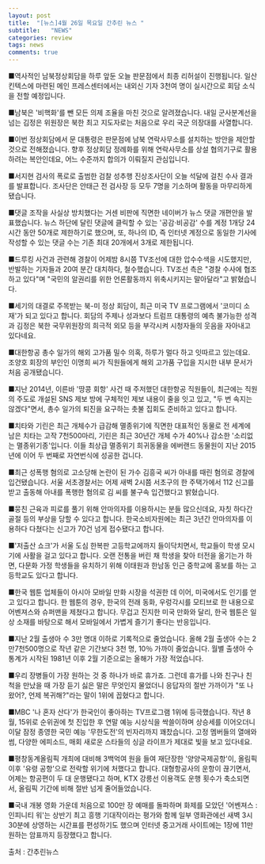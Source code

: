 ```yaml
---
layout: post
title:  "[뉴스]4월 26일 목요일 간추린 뉴스 "
subtitle:   "NEWS"
categories: review
tags: news
comments: true
---
```


■역사적인 남북정상회담을 하루 앞둔 오늘 판문점에서 최종 리허설이 진행됩니다. 일산 킨텍스에 마련된 메인 프레스센터에서는 내외신 기자 3천여 명이 실시간으로 회담 소식을 전할 예정입니다.

 

■남북은 '비핵화'를 뺀 모든 의제 조율을 마친 것으로 알려졌습니다. 내일 군사분계선을 넘는 김정은 위원장은 북한 최고 지도자로는 처음으로 우리 국군 의장대를 사열합니다.

 

■이번 정상회담에서 문 대통령은 판문점에 남북 연락사무소를 설치하는 방안을 제안할 것으로 전해졌습니다. 향후 정상회담 정례화를 위해 연락사무소를 상설 협의기구로 활용하려는 복안인데요, 어느 수준까지 합의가 이뤄질지 관심입니다.

 

■서지현 검사의 폭로로 출범한 검찰 성추행 진상조사단이 오늘 석달에 걸친 수사 결과를 발표합니다. 조사단은 안태근 전 검사장 등 모두 7명을 기소하며 활동을 마무리하게 됐습니다.

 

■댓글 조작을 사실상 방치했다는 거센 비판에 직면한 네이버가 뉴스 댓글 개편안을 발표했습니다. 뉴스 하단에 달린 댓글에 클릭할 수 있는 '공감·비공감' 수를 계정 1개당 24시간 동안 50개로 제한하기로 했으며, 또, 하나의 ID, 즉 인터넷 계정으로 동일한 기사에 작성할 수 있는 댓글 수는 기존 최대 20개에서 3개로 제한됩니다.

 

■드루킹 사건과 관련해 경찰이 어제밤 8시쯤 TV조선에 대한 압수수색을 시도했지만, 반발하는 기자들과 20여 분간 대치하다, 철수했습니다. TV조선 측은 "경찰 수사에 협조하고 있다"며 "국민의 알권리를 위한 언론활동까지 위축시키지는 말아달라"고 밝혔습니다.

 

■세기의 대결로 주목받는 북-미 정상 회담이, 최근 미국 TV 프로그램에서 '코미디 소재'가 되고 있다고 합니다. 회담의 주제나 성과보다 트럼프 대통령의 예측 불가능한 성격과 김정은 북한 국무위원장의 희극적 외모 등을 부각시켜 시청자들의 웃음을 자아내고 있다네요.

 

■대한항공 총수 일가의 해외 고가품 밀수 의혹, 하루가 멀다 하고 잇따르고 있는데요. 조양호 회장의 부인인 이명희 씨가 직원들에게 해외 고가품 구입을 지시한 내부 문서가 처음 공개됐습니다.

 

■지난 2014년, 이른바 '땅콩 회항' 사건 때 주저했던 대한항공 직원들이, 최근에는 직원의 주도로 개설된 SNS 제보 방에 구체적인 제보 내용이 줄을 잇고 있고, "두 번 속지는 않겠다"면서, 총수 일가의 퇴진을 요구하는 촛불 집회도 준비하고 있다고 합니다. 

 

■치타와 기린은 최근 개체수가 급감해 멸종위기에 직면한 대표적인 동물로 전 세계에 남은 치타는 고작 7천500마리, 기린은 최근 30년간 개체 수가 40%나 감소한 '소리없는 멸종위기종'입니다. 이들 최상급 멸종위기 희귀동물을 에버랜드 동물원이 지난 2015년에 이어 두 번째로 자연번식에 성공한 겁니다.

 

■최근 성폭행 혐의로 고소당해 논란이 된 가수 김흥국 씨가 아내를 때린 혐의로 경찰에 입건됐습니다. 서울 서초경찰서는 어제 새벽 2시쯤 서초구의 한 주택가에서 112 신고를 받고 출동해 아내를 폭행한 혐의로 김 씨를 불구속 입건했다고 밝혔습니다.

 

■뭉친 근육과 피로를 풀기 위해 안마의자를 이용하시는 분들 많으신데요, 자칫 하다간 골절 등의 부상을 당할 수 있다고 합니다. 한국소비자원에는 최근 3년간 안마의자를 이용하다 다쳤다는 신고가 70건 넘게 접수됐다고 합니다.

 

■'저출산 쇼크'가 서울 도심 한복판 고등학교에까지 들이닥치면서, 학교들이 학생 모시기에 사활을 걸고 있다고 합니다. 오랜 전통을 버린 채 학생을 찾아 터전을 옮기는가 하면, 다문화 가정 학생들을 유치하기 위해 이태원과 한남동 인근 중학교에 홍보를 하는 고등학교도 있다고 합니다.

 

■한국 웹툰 업체들이 아시아 모바일 만화 시장을 석권한 데 이어, 미국에서도 인기를 얻고 있다고 합니다. 한 웹툰의 경우, 한국의 전래 동화, 우렁각시를 모티브로 한 내용으로 어벤져스와 슈퍼맨을 제쳤다고 합니다. 무겁고 진지한 미국 만화와 달리, 한국 웹툰은 일상 소재를 바탕으로 해서 모바일에서 가볍게 즐기기 좋다는 반응입니다.

 

■지난 2월 출생아 수 3만 명대 이하로 기록적으로 줄었습니다. 올해 2월 출생아 수는 2만7천500명으로 작년 같은 기간보다 3천 명, 10％ 가까이 줄었습니다. 월별 출생아 수 통계가 시작된 1981년 이후 2월 기준으로는 올해가 가장 적었습니다.

 

■우리 장병들이 가장 원하는 것 중 하나가 바로 휴가죠. 그런데 휴가를 나와 친구나 친척을 만났을 때 가장 듣기 싫은 말은 무엇인지 물었더니 응답자의 절반 가까이가 "또 나왔어?, 언제 복귀해?"라는 말이 1위에 꼽혔다고 합니다.

 

■MBC '나 혼자 산다'가 한국인이 좋아하는 TV프로그램 1위에 등극했습니다. 작년 8월, 15위로 순위권에 첫 진입한 후 연말 예능 시상식을 싹쓸이하며 상승세를 이어오더니 이달 잠정 종영한 국민 예능 '무한도전'의 빈자리까지 꽤찼습니다. 고정 멤버들의 열애와 썸, 다양한 에피소드, 매회 새로운 스타들의 싱글 라이프가 제대로 빛을 보고 있다네요.

 

■평창동계올림픽 개최에 대비해 3백억여 원을 들여 재단장한 '양양국제공항'이, 올림픽 이후 '유령 공항'으로 전락할 위기에 처했다고 합니다. 대형항공사의 운항이 끊기면서, 어제는 항공편이 두 대 운행됐다고 하며, KTX 강릉선 이용객도 운행 횟수가 축소되면서, 올림픽 기간에 비해 절반 넘게 줄어들었습니다.

 

■국내 개봉 영화 가운데 처음으로 100만 장 예매를 돌파하며 화제를 모았던 '어벤져스 : 인피니티 워'는 상반기 최고 흥행 기대작이라는 평가와 함께 일부 영화관에선 새벽 3시 30분에 상영하는 시간표를 편성하기도 했으며 인터넷 중고거래 사이트에는 1장에 11만원하는 암표까지 등장했다고 합니다.

 

출처 : 간추린뉴스

